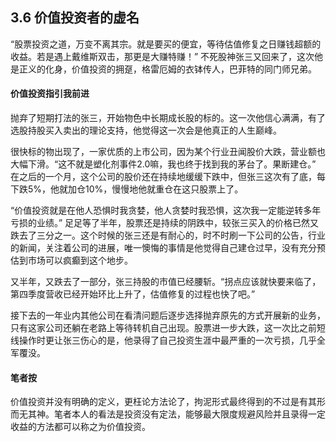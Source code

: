 ## 3.6 价值投资者的虚名
“股票投资之道，万变不离其宗。就是要买的便宜，等待估值修复之日赚钱超额的收益。若是遇上戴维斯双击，那更是大赚特赚！” 不死股神张三又回来了，这次他是正义的化身，价值投资的拥趸，格雷厄姆的衣钵传人，巴菲特的同门师兄弟。

#### 价值投资指引我前进
抛弃了短期打法的张三，开始物色中长期成长股的标的。这一次他信心满满，有了选股持股买入卖出的理论支持，他觉得这一次会是他真正的人生巅峰。

很快标的物出现了，一家优质的上市公司，因为某个行业丑闻股价大跌，营业额也大幅下滑。“这不就是塑化剂事件2.0嘛，我也终于找到我的茅台了。果断建仓。” 在之后的一个月，这个公司的股价还在持续地缓缓下跌中，但张三这次有了底，每下跌5%，他就加仓10%，慢慢地他就重仓在这只股票上了。

“价值投资就是在他人恐惧时我贪婪，他人贪婪时我恐惧，这次我一定能逆转多年亏损的业绩。” 足足等了半年，股票还是持续的阴跌中，较张三买入的价格已然又跌去了三分之一。这个时候的张三还是有耐心的，时不时刷一下公司的公告，行业的新闻，关注着公司的进展，唯一懊悔的事情是他觉得自己建仓过早，没有充分预估到市场可以疯癫到这个地步。

又半年，又跌去了一部分，张三持股的市值已经腰斩。“拐点应该就快要来临了，第四季度营收已经开始环比上升了，估值修复的过程也快了吧。”

接下去的一年业内其他公司在看清问题后逐步选择抛弃原先的方式开展新的业务，只有这家公司还躺在老路上等待转机自己出现。股票进一步大跌，这一次比之前短线操作时更让张三伤心的是，他录得了自己投资生涯中最严重的一次亏损，几乎全军覆没。

#### 笔者按
价值投资并没有明确的定义，更枉论方法论了，拘泥形式最终得到的不过是有其形而无其神。笔者本人的看法是投资没有定法，能够最大限度规避风险并且录得一定收益的方法都可以称之为价值投资。

